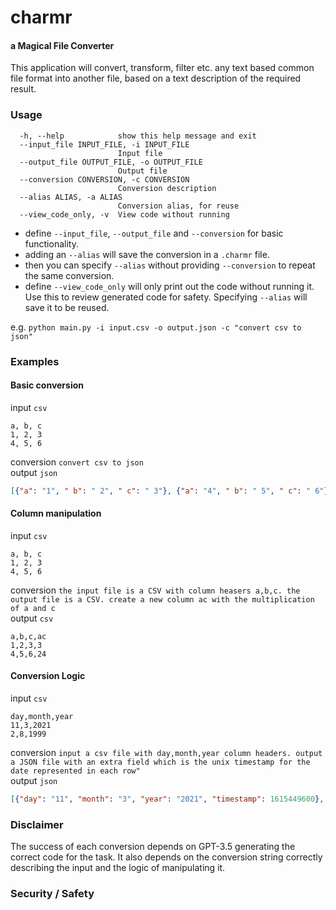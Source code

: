 # charmr
#### a Magical File Converter

This application will convert, transform, filter etc. any text based common file format into another file, based on a text description of the required result. 

### Usage
```options:
  -h, --help            show this help message and exit
  --input_file INPUT_FILE, -i INPUT_FILE
                        Input file
  --output_file OUTPUT_FILE, -o OUTPUT_FILE
                        Output file
  --conversion CONVERSION, -c CONVERSION
                        Conversion description
  --alias ALIAS, -a ALIAS
                        Conversion alias, for reuse
  --view_code_only, -v  View code without running
  ```

* define `--input_file`, `--output_file` and `--conversion` for basic functionality.  
* adding an `--alias` will save the conversion in a `.charmr` file.  
* then you can specify `--alias` without providing `--conversion` to repeat the same conversion.  
* define `--view_code_only` will only print out the code without running it. Use this to review generated code for safety. Specifying `--alias` will save it to be reused.  

e.g. `python main.py -i input.csv -o output.json -c "convert csv to json" `

### Examples
#### Basic conversion
input `csv`  
```
a, b, c
1, 2, 3
4, 5, 6
```
conversion `convert csv to json`  
output `json`
```json
[{"a": "1", " b": " 2", " c": " 3"}, {"a": "4", " b": " 5", " c": " 6"}]
```

#### Column manipulation
input `csv`  
```
a, b, c
1, 2, 3
4, 5, 6
```
conversion `the input file is a CSV with column heasers a,b,c. the output file is a CSV. create a new column ac with the multiplication of a and c`  
output `csv`
```
a,b,c,ac
1,2,3,3
4,5,6,24
```

#### Conversion Logic
input `csv`
```
day,month,year
11,3,2021
2,8,1999
```
conversion `input a csv file with day,month,year column headers. output a JSON file with an extra field which is the unix timestamp for the date represented in each row"`  
output `json`
```json
[{"day": "11", "month": "3", "year": "2021", "timestamp": 1615449600}, {"day": "2", "month": "8", "year": "1999", "timestamp": 933577200}]
```


### Disclaimer
The success of each conversion depends on GPT-3.5 generating the correct code for the task.
It also depends on the conversion string correctly describing the input and the logic of manipulating it.  


### Security / Safety
